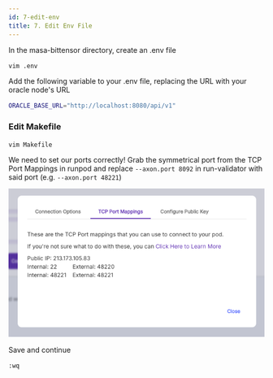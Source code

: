 ```yaml
---
id: 7-edit-env
title: 7. Edit Env File
---
```


In the masa-bittensor directory, create an .env file

```bash
vim .env
```

Add the following variable to your .env file, replacing the URL with your oracle node's URL

```bash
ORACLE_BASE_URL="http://localhost:8080/api/v1"
```

### Edit Makefile

```bash
vim Makefile
```

We need to set our ports correctly! Grab the symmetrical port from the TCP Port Mappings in runpod and replace `--axon.port 8092` in run-validator with said port (e.g. `--axon.port 48221`)

![Port Mappings](./port-mappings.png)

Save and continue

```bash
:wq
```
